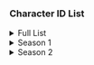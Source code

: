 
### Character ID List
<details>
<summary>Full List</summary>

  - **1011**: Hulk
  - **1014**: The Punisher
  - **1015**: Storm
  - **1016**: Loki
  - **1017**: Human Torch
  - **1018**: Dr.Strange
  - **1020**: Mantis
  - **1021**: Hawkeye
  - **1022**: Captain America
  - **1023**: Rocket Racoon
  - **1024**: Hela
  - **1025**: Dagger
  - **1026**: Black Panther
  - **1027**: Groot
  - **1028**: Ultron
  - **1029**: Magik
  - **1030**: Moon Knight
  - **1031**: Luna Snow
  - **1032**: Squirrel Girl
  - **1033**: Black Widow
  - **1034**: Ironman
  - **1035**: Venom
  - **1036**: Spider-Man
  - **1037**: Magneto
  - **1038**: Scarlet Witch
  - **1039**: Thor
  - **1040**: Mr. Fantastic
  - **1041**: Winter Soldier
  - **1042**: Peni Parker
  - **1043**: Star Lord
  - **1044**: Blade
  - **1045**: Namor
  - **1046**: Adam Warlock
  - **1047**: Jeff The Land Shark
  - **1048**: Psylocke
  - **1049**: Wolverine
  - **1050**: Invisible Woman
  - **1051**: The Thing
  - **1052**: Iron Fist
  - **1053**: Emma Frost
  - **1054**: Phoenix
  - **1067**: Armor
  - **1068**: Hive
  - **1069**: White Fox
  - **1070**: Forge
  - **1071**: Amaranth
  - **4011**: Spider Zero
  - **4012**: Master Weaver
  - **4016**: Galacta Bot
  - **4017**: Galacta
  - **4018**: Galacta Bot (Large)
</details>

<details>
<summary>Season 1</summary>

  - **1017**: Human Torch
  - **1051**: The Thing
  - **1040**: Mr. Fantastic
  - **1050**: Invisible Woman
</details>

<details>
<summary>Season 2</summary>

  - **1053**: Emma Frost
  - **1028**: Ultron
</details>
